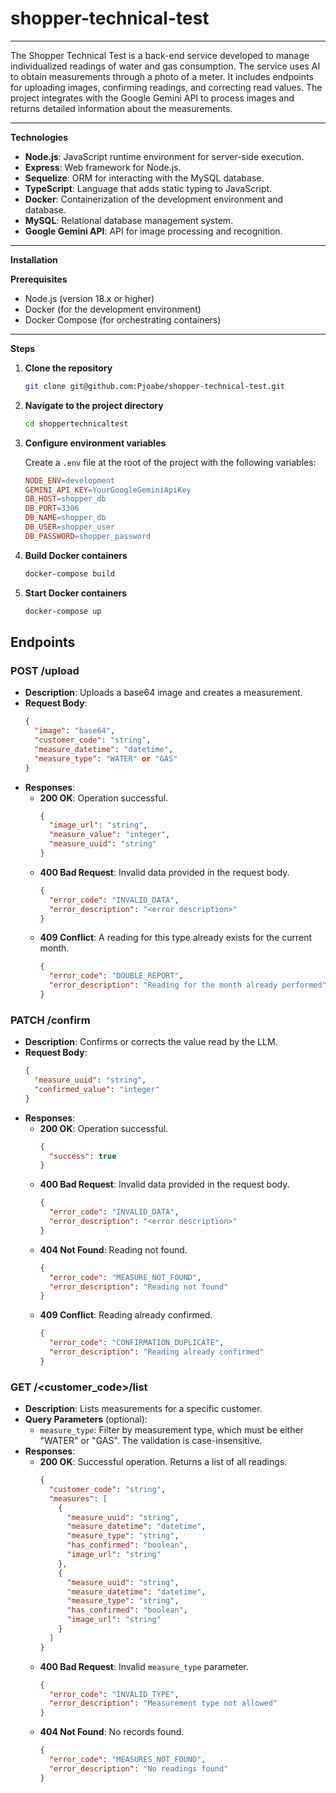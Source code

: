 # shopper-technical-test
---

The Shopper Technical Test is a back-end service developed to manage individualized readings of water and gas consumption. The service uses AI to obtain measurements through a photo of a meter. It includes endpoints for uploading images, confirming readings, and correcting read values. The project integrates with the Google Gemini API to process images and returns detailed information about the measurements.

---

**Technologies**

- **Node.js**: JavaScript runtime environment for server-side execution.
- **Express**: Web framework for Node.js.
- **Sequelize**: ORM for interacting with the MySQL database.
- **TypeScript**: Language that adds static typing to JavaScript.
- **Docker**: Containerization of the development environment and database.
- **MySQL**: Relational database management system.
- **Google Gemini API**: API for image processing and recognition.

---

**Installation**

**Prerequisites**
- Node.js (version 18.x or higher)
- Docker (for the development environment)
- Docker Compose (for orchestrating containers)

---

**Steps**

1. **Clone the repository**

    ```bash
    git clone git@github.com:Pjoabe/shopper-technical-test.git
    ```

2. **Navigate to the project directory**

    ```bash
    cd shoppertechnicaltest
    ```

3. **Configure environment variables**

    Create a `.env` file at the root of the project with the following variables:

    ```makefile
    NODE_ENV=development
    GEMINI_API_KEY=YourGoogleGeminiApiKey
    DB_HOST=shopper_db
    DB_PORT=3306
    DB_NAME=shopper_db
    DB_USER=shopper_user
    DB_PASSWORD=shopper_password
    ```

4. **Build Docker containers**

    ```bash
    docker-compose build
    ```

5. **Start Docker containers**

    ```bash
    docker-compose up
    ```
## Endpoints

### POST /upload

- **Description**: Uploads a base64 image and creates a measurement.
- **Request Body**:
  ```json
  {
    "image": "base64",
    "customer_code": "string",
    "measure_datetime": "datetime",
    "measure_type": "WATER" or "GAS"
  }
  ```
- **Responses**:
  - **200 OK**: Operation successful.
    ```json
    {
      "image_url": "string",
      "measure_value": "integer",
      "measure_uuid": "string"
    }
    ```
  - **400 Bad Request**: Invalid data provided in the request body.
    ```json
    {
      "error_code": "INVALID_DATA",
      "error_description": "<error description>"
    }
    ```
  - **409 Conflict**: A reading for this type already exists for the current month.
    ```json
    {
      "error_code": "DOUBLE_REPORT",
      "error_description": "Reading for the month already performed"
    }
    ```

### PATCH /confirm

- **Description**: Confirms or corrects the value read by the LLM.
- **Request Body**:
  ```json
  {
    "measure_uuid": "string",
    "confirmed_value": "integer"
  }
  ```
- **Responses**:
  - **200 OK**: Operation successful.
    ```json
    {
      "success": true
    }
    ```
  - **400 Bad Request**: Invalid data provided in the request body.
    ```json
    {
      "error_code": "INVALID_DATA",
      "error_description": "<error description>"
    }
    ```
  - **404 Not Found**: Reading not found.
    ```json
    {
      "error_code": "MEASURE_NOT_FOUND",
      "error_description": "Reading not found"
    }
    ```
  - **409 Conflict**: Reading already confirmed.
    ```json
    {
      "error_code": "CONFIRMATION_DUPLICATE",
      "error_description": "Reading already confirmed"
    }
    ```

### GET /<customer_code>/list

- **Description**: Lists measurements for a specific customer.
- **Query Parameters** (optional):
  - `measure_type`: Filter by measurement type, which must be either "WATER" or "GAS". The validation is case-insensitive.
- **Responses**:
  - **200 OK**: Successful operation. Returns a list of all readings.
    ```json
    {
      "customer_code": "string",
      "measures": [
        {
          "measure_uuid": "string",
          "measure_datetime": "datetime",
          "measure_type": "string",
          "has_confirmed": "boolean",
          "image_url": "string"
        },
        {
          "measure_uuid": "string",
          "measure_datetime": "datetime",
          "measure_type": "string",
          "has_confirmed": "boolean",
          "image_url": "string"
        }
      ]
    }
    ```
  - **400 Bad Request**: Invalid `measure_type` parameter.
    ```json
    {
      "error_code": "INVALID_TYPE",
      "error_description": "Measurement type not allowed"
    }
    ```
  - **404 Not Found**: No records found.
    ```json
    {
      "error_code": "MEASURES_NOT_FOUND",
      "error_description": "No readings found"
    }
    ```
